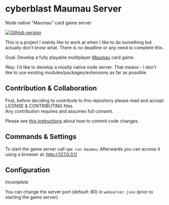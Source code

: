 # cyberblast Maumau Server

Node native "Maumau" card game server

[![GitHub version](https://badge.fury.io/gh/cyberblast%2FMaumauServer.svg)](https://badge.fury.io/gh/cyberblast%2FMaumauServer)

This is a project I mainly like to work at when I like to do something but actually don't know what. There is no deadline or any need to complete this.

Goal: Develop a fully playable multiplayer [Maumau](https://en.wikipedia.org/wiki/Mau-Mau_(card_game)) card game.

Way: I'd like to develop a mostly native node server. That means - I don't like to use existing modules/packages/extensions as far as possible.

## Contribution & Collaboration

First, before deciding to contribute to this repository please read and accept LICENSE & CONTRIBUTING files.  
Any contribution requires and assumes full consent.

Please see [this instructions](https://github.com/cyberblast/MaumauServer/wiki/Contribution-&-Collaboration) about how to commit code changes.

## Commands & Settings

To start the game server call `npm run maumau`. Afterwards you can access it using a browser at: http://127.0.0.1/

## Configuration

*Incomplete*

You can change the server port (default: 80) in `webserver.json` (prior to starting the game server).
